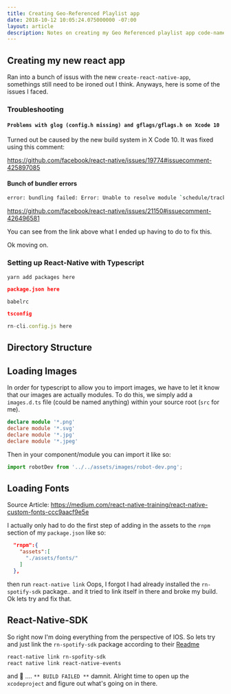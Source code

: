 ```yaml
---
title: Creating Geo-Referenced Playlist app
date: 2018-10-12 10:05:24.075000000 -07:00
layout: article
description: Notes on creating my Geo Referenced playlist app code-named Longitunes
---
```


## Creating my new react app

Ran into a bunch of issus with the new `create-react-native-app`, somethings still need to be ironed out I think.  Anyways, here is some of the issues I faced.

### Troubleshooting

#### `Problems with glog (config.h missing) and gflags/gflags.h on Xcode 10`

Turned out be caused by the new build system in X Code 10.  It was fixed using this comment: 

https://github.com/facebook/react-native/issues/19774#issuecomment-425897085


#### Bunch of bundler errors

```sh
error: bundling failed: Error: Unable to resolve module `schedule/tracking`from `/Users/roughdraft/Projects/_craplets/longitunes/node_modules/react-native/Libraries/Renderer/oss/ReactNativeRenderer-dev.js`: Module `schedule/tracking` does not exist in the Haste module map
```

<https://github.com/facebook/react-native/issues/21150#issuecomment-426496581>

You can see from the link above what I ended up having to do to fix this.

Ok moving on.


### Setting up React-Native with Typescript

```sh
yarn add packages here
```

```json
package.json here
```

```
babelrc
```

```json
tsconfig
```

```js
rn-cli.config.js here
```

## Directory Structure


## Loading Images
In order for typescript to allow you to import images, we have to let it know that our images are actually modules.  To do this, we simply add a `images.d.ts` file (could be named anything) within your source root (`src` for me).

```ts
declare module '*.png'
declare module '*.svg'
declare module '*.jpg'
declare module '*.jpeg'
```

Then in your component/module you can import it like so:

```ts
import robotDev from '../../assets/images/robot-dev.png';
```

## Loading Fonts

Source Article: <https://medium.com/react-native-training/react-native-custom-fonts-ccc9aacf9e5e>

I actually only had to do the first step of adding in the assets to the `rnpm` section of my `package.json` like so:

```json
  "rnpm":{
    "assets":[
      "./assets/fonts/"
    ]
  },
```

then run `react-native link`
Oops, I forgot I had already installed the `rn-spotify-sdk` package.. and it tried to link itself in there and broke my build.  Ok lets try and fix that.

## React-Native-SDK

So right now I'm doing everything from the perspective of IOS.  So lets try and just link the `rn-spotify-sdk` package according to their [Readme](https://github.com/lufinkey/react-native-spotify)

```sh
react-native link rn-spofity-sdk
react native link react-native-events
```

and 🥁 .... `** BUILD FAILED **` damnit.  Alright time to open up the `xcodeproject` and figure out what's going on in there.





